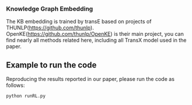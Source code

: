 ### Knowledge Graph Embedding
The KB embedding is trained by transE based on projects of THUNLP(https://github.com/thunlp). OpenKE(https://github.com/thunlp/OpenKE) is their main project, 
you can find nearly all methods related here, including all TransX model used in the paper.

## Example to run the code

Reproducing the results reported in our paper, please run the code as follows:

```
python runRL.py
```

